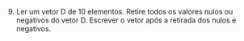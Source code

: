 9. Ler um vetor D de 10 elementos. Retire todos os valores nulos ou negativos do vetor D. Escrever o vetor
após a retirada dos nulos e negativos.